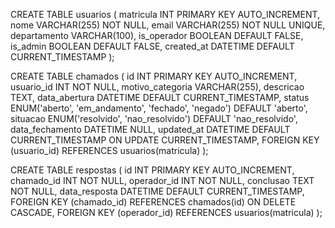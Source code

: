 CREATE TABLE usuarios (
    matricula INT PRIMARY KEY AUTO_INCREMENT,
    nome VARCHAR(255) NOT NULL,
    email VARCHAR(255) NOT NULL UNIQUE,
    departamento VARCHAR(100),
    is_operador BOOLEAN DEFAULT FALSE,
    is_admin BOOLEAN DEFAULT FALSE,
    created_at DATETIME DEFAULT CURRENT_TIMESTAMP
);

CREATE TABLE chamados (
    id INT PRIMARY KEY AUTO_INCREMENT,
    usuario_id INT NOT NULL,
    motivo_categoria VARCHAR(255),
    descricao TEXT,
    data_abertura DATETIME DEFAULT CURRENT_TIMESTAMP,
    status ENUM('aberto', 'em_andamento', 'fechado', 'negado') DEFAULT 'aberto',
    situacao ENUM('resolvido', 'nao_resolvido') DEFAULT 'nao_resolvido',
    data_fechamento DATETIME NULL,
    updated_at DATETIME DEFAULT CURRENT_TIMESTAMP ON UPDATE CURRENT_TIMESTAMP,
    FOREIGN KEY (usuario_id) REFERENCES usuarios(matricula)
);

CREATE TABLE respostas (
    id INT PRIMARY KEY AUTO_INCREMENT,
    chamado_id INT NOT NULL,
    operador_id INT NOT NULL,
    conclusao TEXT NOT NULL,
    data_resposta DATETIME DEFAULT CURRENT_TIMESTAMP,
    FOREIGN KEY (chamado_id) REFERENCES chamados(id) ON DELETE CASCADE,
    FOREIGN KEY (operador_id) REFERENCES usuarios(matricula)
);
